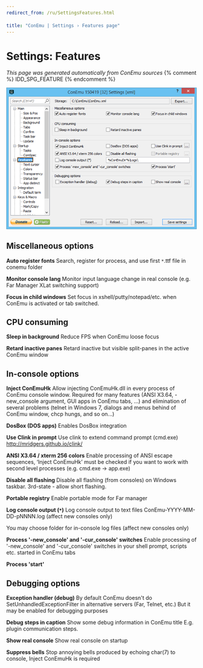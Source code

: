 ```yaml
---
redirect_from: /ru/SettingsFeatures.html

title: "ConEmu | Settings › Features page"
---
```


# Settings: Features

*This page was generated automatically from ConEmu sources*
{% comment %} IDD_SPG_FEATURE {% endcomment %}

![ConEmu Settings: Features](/img/Settings-Features.png)



## Miscellaneous options

**Auto register fonts** Search, register for process, and use first `*`.ttf file in conemu folder

**Monitor console lang** Monitor input language change in real console (e.g. Far Manager XLat switching support)

**Focus in child windows** Set focus in xshell/putty/notepad/etc. when ConEmu is activated or tab switched.



## CPU consuming

**Sleep in background** Reduce FPS when ConEmu loose focus

**Retard inactive panes** Retard inactive but visible split-panes in the active ConEmu window



## In-console options

**Inject ConEmuHk** Allow injecting ConEmuHk.dll in every process of ConEmu console window. Required for many features (ANSI X3.64, -new_console argument, GUI apps in ConEmu tabs, ...) and elimination of several problems (telnet in Windows 7, dialogs and menus behind of ConEmu window, chcp hungs, and so on...)

**DosBox (DOS apps)** Enables DosBox integration

**Use Clink in prompt** Use clink to extend command prompt (cmd.exe) http://mridgers.github.io/clink/

**ANSI X3.64 / xterm 256 colors** Enable processing of ANSI escape sequences, ‘Inject ConEmuHk’ must be checked if you want to work with second level processes (e.g. cmd.exe -> app.exe)

**Disable all flashing** Disable all flashing (from consoles) on Windows taskbar. 3rd-state - allow short flashing.

**Portable registry** Enable portable mode for Far manager

**Log console output (`*`)** Log console output to text files ConEmu-YYYY-MM-DD-pNNNN.log (affect new consoles only)

You may choose folder for in-console log files (affect new consoles only)

**Process '-new_console' and '-cur_console' switches** Enable processing of '-new_console' and '-cur_console' switches in your shell prompt, scripts etc. started in ConEmu tabs

**Process 'start'** 



## Debugging options

**Exception handler (debug)** By default ConEmu doesn't do SetUnhandledExceptionFilter in alternative servers (Far, Telnet, etc.) But it may be enabled for debugging purposes

**Debug steps in caption** Show some debug information in ConEmu title E.g. plugin communication steps.

**Show real console** Show real console on startup



**Suppress bells** Stop annoying bells produced by echoing char(7) to console, Inject ConEmuHk is required

